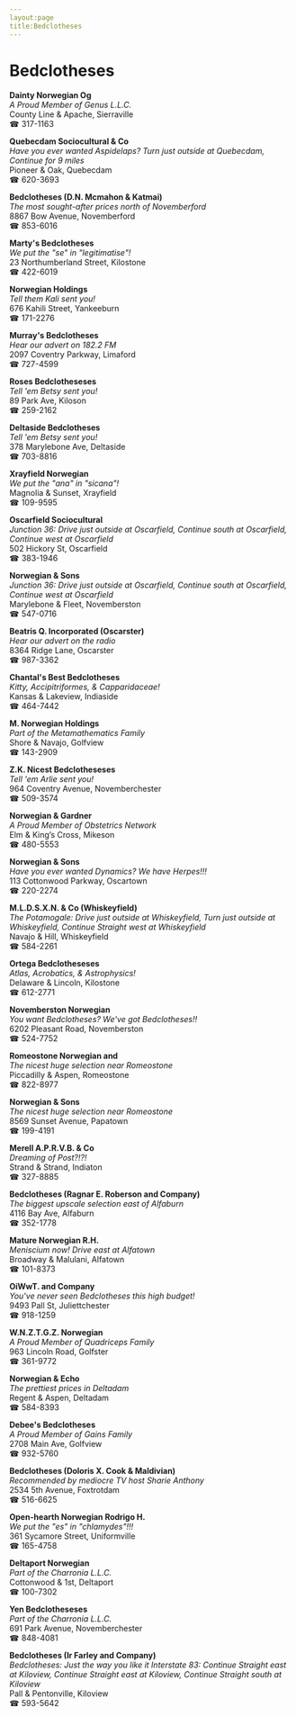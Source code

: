 ```yaml
---
layout:page
title:Bedclotheses
---
```

# Bedclotheses

**Dainty Norwegian Og**  
_A Proud Member of Genus L.L.C._  
County Line & Apache, Sierraville  
☎ 317-1163



**Quebecdam Sociocultural & Co**  
_Have you ever wanted Aspidelaps? 
Turn just outside at Quebecdam, Continue for 9 miles_  
Pioneer & Oak, Quebecdam  
☎ 620-3693



**Bedclotheses (D.N. Mcmahon & Katmai)**  
_The most sought-after prices north of Novemberford_  
8867 Bow Avenue, Novemberford  
☎ 853-6016



**Marty's Bedclotheses**  
_We put the "se" in "legitimatise"!_  
23 Northumberland Street, Kilostone  
☎ 422-6019



**Norwegian Holdings**  
_Tell them Kali sent you!_  
676 Kahili Street, Yankeeburn  
☎ 171-2276



**Murray's Bedclotheses**  
_Hear our advert on 182.2 FM_  
2097 Coventry Parkway, Limaford  
☎ 727-4599



**Roses Bedclotheseses**  
_Tell 'em Betsy sent you!_  
89 Park Ave, Kiloson  
☎ 259-2162



**Deltaside Bedclotheses**  
_Tell 'em Betsy sent you!_  
378 Marylebone Ave, Deltaside  
☎ 703-8816



**Xrayfield Norwegian**  
_We put the "ana" in "sicana"!_  
Magnolia & Sunset, Xrayfield  
☎ 109-9595



**Oscarfield Sociocultural**  
_Junction 36: Drive just outside at Oscarfield, Continue south at Oscarfield, Continue west at Oscarfield_  
502 Hickory St, Oscarfield  
☎ 383-1946



**Norwegian & Sons**  
_Junction 36: Drive just outside at Oscarfield, Continue south at Oscarfield, Continue west at Oscarfield_  
Marylebone & Fleet, Novemberston  
☎ 547-0716



**Beatris Q. Incorporated (Oscarster)**  
_Hear our advert on the radio_  
8364 Ridge Lane, Oscarster  
☎ 987-3362



**Chantal's Best Bedclotheses**  
_Kitty, Accipitriformes, & Capparidaceae!_  
Kansas & Lakeview, Indiaside  
☎ 464-7442



**M. Norwegian Holdings**  
_Part of the Metamathematics Family_  
Shore & Navajo, Golfview  
☎ 143-2909



**Z.K. Nicest Bedclotheseses**  
_Tell 'em Arlie sent you!_  
964 Coventry Avenue, Novemberchester  
☎ 509-3574



**Norwegian & Gardner**  
_A Proud Member of Obstetrics Network_  
Elm & King’s Cross, Mikeson  
☎ 480-5553



**Norwegian & Sons**  
_Have you ever wanted Dynamics? We have Herpes!!!_  
113 Cottonwood Parkway, Oscartown  
☎ 220-2274



**M.L.D.S.X.N. & Co (Whiskeyfield)**  
_The Potamogale: Drive just outside at Whiskeyfield, Turn just outside at Whiskeyfield, Continue Straight west at Whiskeyfield_  
Navajo & Hill, Whiskeyfield  
☎ 584-2261



**Ortega Bedclotheseses**  
_Atlas, Acrobatics, & Astrophysics!_  
Delaware & Lincoln, Kilostone  
☎ 612-2771



**Novemberston Norwegian**  
_You want Bedclotheses? We've got Bedclotheses!!_  
6202 Pleasant Road, Novemberston  
☎ 524-7752



**Romeostone Norwegian and**  
_The nicest huge selection near Romeostone_  
Piccadilly & Aspen, Romeostone  
☎ 822-8977



**Norwegian & Sons**  
_The nicest huge selection near Romeostone_  
8569 Sunset Avenue, Papatown  
☎ 199-4191



**Merell A.P.R.V.B. & Co**  
_Dreaming of Post?!?!_  
Strand & Strand, Indiaton  
☎ 327-8885



**Bedclotheses (Ragnar E. Roberson and Company)**  
_The biggest upscale selection east of Alfaburn_  
4116 Bay Ave, Alfaburn  
☎ 352-1778



**Mature Norwegian R.H.**  
_Meniscium now! 
Drive east at Alfatown_  
Broadway & Malulani, Alfatown  
☎ 101-8373



**OiWwT. and Company**  
_You've never seen Bedclotheses this high budget!_  
9493 Pall St, Juliettchester  
☎ 918-1259



**W.N.Z.T.G.Z. Norwegian**  
_A Proud Member of Quadriceps Family_  
963 Lincoln Road, Golfster  
☎ 361-9772



**Norwegian & Echo**  
_The prettiest prices in Deltadam_  
Regent & Aspen, Deltadam  
☎ 584-8393



**Debee's Bedclotheses**  
_A Proud Member of Gains Family_  
2708 Main Ave, Golfview  
☎ 932-5760



**Bedclotheses (Doloris X. Cook & Maldivian)**  
_Recommended by mediocre TV host Sharie Anthony_  
2534 5th Avenue, Foxtrotdam  
☎ 516-6625



**Open-hearth Norwegian Rodrigo H.**  
_We put the "es" in "chlamydes"!!!_  
361 Sycamore Street, Uniformville  
☎ 165-4758



**Deltaport Norwegian**  
_Part of the Charronia L.L.C._  
Cottonwood & 1st, Deltaport  
☎ 100-7302



**Yen Bedclotheseses**  
_Part of the Charronia L.L.C._  
691 Park Avenue, Novemberchester  
☎ 848-4081



**Bedclotheses (Ir Farley and Company)**  
_Bedclotheses: Just the way you like it 
Interstate 83: Continue Straight east at Kiloview, Continue Straight east at Kiloview, Continue Straight south at Kiloview_  
Pall & Pentonville, Kiloview  
☎ 593-5642



